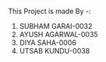 This Project is made By -:
1) SUBHAM GARAI-0032
2) AYUSH AGARWAL-0035
3) DIYA SAHA-0006
4) UTSAB KUNDU-0038 
